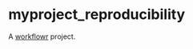 # myproject_reproducibility

A [workflowr][] project.

[workflowr]: https://github.com/jdblischak/workflowr
